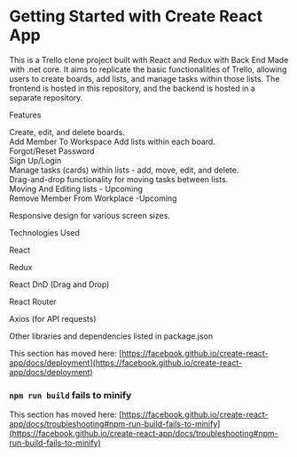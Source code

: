# Getting Started with Create React App

This is a Trello clone project built with React and Redux with Back End Made with .net core. It aims to replicate the basic functionalities of Trello, allowing users to create boards, add lists, and manage tasks within those lists. The frontend is hosted in this repository, and the backend is hosted in a separate repository.



Features

Create, edit, and delete boards.  
Add Member To Workspace 
Add lists within each board.  
Forgot/Reset Password  
Sign Up/Login  
Manage tasks (cards) within lists - add, move, edit, and delete.  
Drag-and-drop functionality for moving tasks between lists.  
Moving And Editing lists - Upcoming   
Remove Member From Workplace -Upcoming  

Responsive design for various screen sizes.  


Technologies Used  

React  

Redux  

React DnD (Drag and Drop)  

React Router  

Axios (for API requests)  

Other libraries and dependencies listed in package.json  








This section has moved here: [https://facebook.github.io/create-react-app/docs/deployment](https://facebook.github.io/create-react-app/docs/deployment)

### `npm run build` fails to minify

This section has moved here: [https://facebook.github.io/create-react-app/docs/troubleshooting#npm-run-build-fails-to-minify](https://facebook.github.io/create-react-app/docs/troubleshooting#npm-run-build-fails-to-minify)
